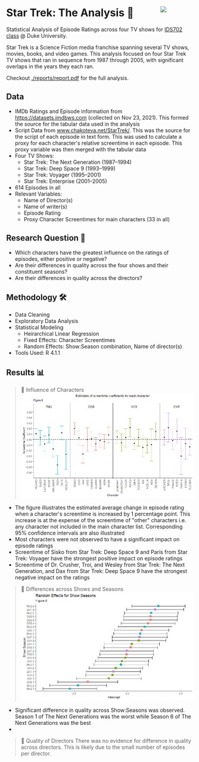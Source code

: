 # Star Trek: The Analysis 🖖 <img width=90 align="right" src="https://upload.wikimedia.org/wikipedia/commons/thumb/e/e6/Duke_University_logo.svg/1024px-Duke_University_logo.svg.png">
Statistical Analysis of Episode Ratings across four TV shows for [IDS702 class](https://ids702-f21.olanrewajuakande.com) @ Duke University.


Star Trek is a Science Fiction media franchise spanning several TV shows, movies, books, and video games. This analysis focused on four Star Trek TV shows that ran in sequence from 1987 through 2005, with significant overlaps in the years they each ran.

Checkout [./reports/report.pdf](https://github.com/satvikk/StarTrek_StatsFinalProject/blob/main/reports/report.pdf) for the full analysis.

## Data 
- IMDb Ratings and Episode information from https://datasets.imdbws.com (collected on Nov 23, 2021). This formed the source for the tabular data used in the analysis
- Script Data from www.chakoteya.net/StarTrek/. This was the source for the script of each episode in text form. This was used to calculate a proxy for each character's relative screentime in each episode. This proxy variable was then merged with the tabular data 
- Four TV Shows: 
  - Star Trek: The Next Generation (1987–1994)
  - Star Trek: Deep Space 9 (1993–1999)
  - Star Trek: Voyager (1995–2001)
  - Star Trek: Enterprise (2001–2005)
- 614 Episodes in all
- Relevant Variables: 
  - Name of Director(s)
  - Name of writer(s)
  - Episode Rating
  - Proxy Character Screentimes for main characters (33 in all)

## Research Question 🔬
- Which characters have the greatest influence on the ratings of episodes, either positive or negative?
- Are their differences in quality across the four shows and their constituent seasons?
- Are their differences in quality across the directors?

## Methodology 🛠️
- Data Cleaning
- Exploratory Data Analysis
- Statistical Modeling
  - Heirarchical Linear Regression
  - Fixed Effects: Character Screentimes
  - Random Effects: Show:Season combination, Name of director(s)
- Tools Used: R 4.1.1

## Results 📊
> 🔑 Influence of Characters
![plot](./reports/screentime_coef.png?raw=true)
- The figure illustrates the estimated average change in episode rating when a character's screentime is increased by 1 percentage point. This increase is at the expense of the screentime of "other" characters i.e. any character not included in the main character list. Corresponding 95% confidence intervals are also illustrated
- Most characters were not observed to have a significant impact on episode ratings
- Screentime of Sisko from Star Trek: Deep Space 9 and Paris from Star Trek: Voyager have the strongest positive impact on episode ratings
- Screentime of Dr. Crusher, Troi, and Wesley from Star Trek: The Next Generation, and Dax from Star Trek: Deep Space 9 have the strongest negative impact on the ratings

> 🔑 Differences across Shows and Seasons
![Alt text](./reports/show_season_dotplot.png?raw=true)
- Significant difference in quality across Show:Seasons was observed. Season 1 of The Next Generations was the worst while Season 6 of The Next Generations was the best
- 
> 🔑 Quality of Directors
There was no evidence for difference in quality across directors. This is likely due to the small number of episodes per director.
